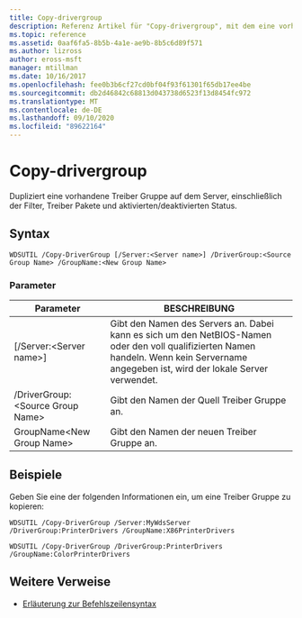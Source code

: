 ```yaml
---
title: Copy-drivergroup
description: Referenz Artikel für "Copy-drivergroup", mit dem eine vorhandene Treiber Gruppe auf dem Server dupliziert wird, einschließlich der Filter, Treiber Pakete und aktivierten/deaktivierten Status.
ms.topic: reference
ms.assetid: 0aaf6fa5-8b5b-4a1e-ae9b-8b5c6d89f571
ms.author: lizross
author: eross-msft
manager: mtillman
ms.date: 10/16/2017
ms.openlocfilehash: fee0b3b6cf27cd0bf04f93f61301f65db17ee4be
ms.sourcegitcommit: db2d46842c68813d043738d6523f13d8454fc972
ms.translationtype: MT
ms.contentlocale: de-DE
ms.lasthandoff: 09/10/2020
ms.locfileid: "89622164"
---
```

# <a name="copy-drivergroup"></a>Copy-drivergroup

Dupliziert eine vorhandene Treiber Gruppe auf dem Server, einschließlich der Filter, Treiber Pakete und aktivierten/deaktivierten Status.

## <a name="syntax"></a>Syntax

```
WDSUTIL /Copy-DriverGroup [/Server:<Server name>] /DriverGroup:<Source Group Name> /GroupName:<New Group Name>
```

### <a name="parameters"></a>Parameter

|Parameter|BESCHREIBUNG|
|---------|-----------|
|[/Server:\<Server name>]|Gibt den Namen des Servers an. Dabei kann es sich um den NetBIOS-Namen oder den voll qualifizierten Namen handeln. Wenn kein Servername angegeben ist, wird der lokale Server verwendet.|
|/DriverGroup:\<Source Group Name>|Gibt den Namen der Quell Treiber Gruppe an.|
|GroupName\<New Group Name>|Gibt den Namen der neuen Treiber Gruppe an.|

## <a name="examples"></a>Beispiele

Geben Sie eine der folgenden Informationen ein, um eine Treiber Gruppe zu kopieren:
```
WDSUTIL /Copy-DriverGroup /Server:MyWdsServer /DriverGroup:PrinterDrivers /GroupName:X86PrinterDrivers
```
```
WDSUTIL /Copy-DriverGroup /DriverGroup:PrinterDrivers /GroupName:ColorPrinterDrivers
```

## <a name="additional-references"></a>Weitere Verweise

- [Erläuterung zur Befehlszeilensyntax](command-line-syntax-key.md)
